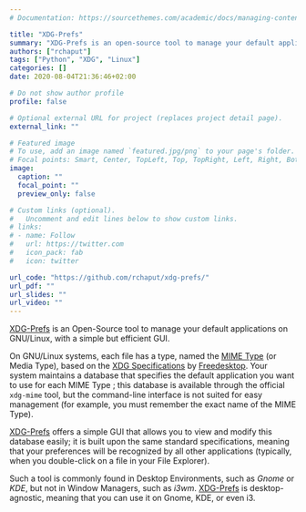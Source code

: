 ```yaml
---
# Documentation: https://sourcethemes.com/academic/docs/managing-content/

title: "XDG-Prefs"
summary: "XDG-Prefs is an open-source tool to manage your default applications on GNU/Linux."
authors: ["rchaput"]
tags: ["Python", "XDG", "Linux"]
categories: []
date: 2020-08-04T21:36:46+02:00

# Do not show author profile
profile: false

# Optional external URL for project (replaces project detail page).
external_link: ""

# Featured image
# To use, add an image named `featured.jpg/png` to your page's folder.
# Focal points: Smart, Center, TopLeft, Top, TopRight, Left, Right, BottomLeft, Bottom, BottomRight.
image:
  caption: ""
  focal_point: ""
  preview_only: false

# Custom links (optional).
#   Uncomment and edit lines below to show custom links.
# links:
# - name: Follow
#   url: https://twitter.com
#   icon_pack: fab
#   icon: twitter

url_code: "https://github.com/rchaput/xdg-prefs/"
url_pdf: ""
url_slides: ""
url_video: ""
---
```



[XDG-Prefs] is an Open-Source tool to manage your default applications on
GNU/Linux, with a simple but efficient GUI.

On GNU/Linux systems, each file has a type, named the [MIME Type][mime-spec]
(or Media Type), based on the 
[XDG Specifications][xdg-spec] by [Freedesktop][freedesktop]. Your system
maintains a database that specifies the  default application you want to use 
for each MIME Type ; this database is available through the official `xdg-mime`
tool, but the command-line interface is not suited for easy management 
(for example, you must remember the exact name of the MIME Type).

[XDG-Prefs] offers a simple GUI that allows you to view and modify this
database easily; it is built upon the same standard specifications, meaning
that your preferences will be recognized by all other applications (typically,
when you double-click on a file in your File Explorer).

Such a tool is commonly found in Desktop Environments, such as *Gnome* or *KDE*,
but not in Window Managers, such as *i3wm*. [XDG-Prefs] is desktop-agnostic, 
meaning that you can use it on Gnome, KDE, or even i3.


[XDG-Prefs]: https://github.com/rchaput/xdg-prefs/
[xdg-spec]:https://www.freedesktop.org/wiki/Specifications/mime-apps-spec/
[freedesktop]:https://www.freedesktop.org/wiki/
[mime-spec]:https://www.freedesktop.org/wiki/Specifications/shared-mime-info-spec/
[apps-spec]:https://www.freedesktop.org/wiki/Specifications/desktop-entry-spec/
